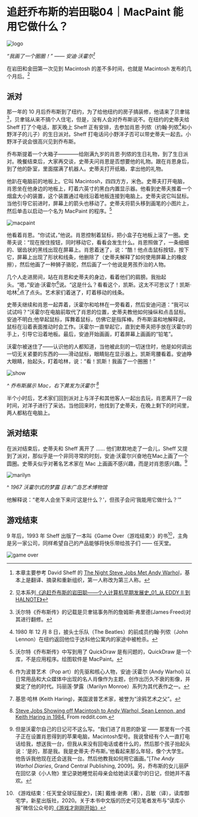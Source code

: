 # 追赶乔布斯的岩田聪04｜MacPaint 能用它做什么？

![logo](img/logo.jpg)

_“我画了一个圈圈！” —— 安迪·沃霍尔[^0]_

在岩田和金田第一次见到 Macintosh 的差不多时间，也就是 Macintosh 发布的几个月后。[^first]

## 派对

那一年的 10 月后乔布斯到了纽约，为了给他纽约的房子搞装修，他请来了贝聿铭[^b]，贝聿铭从来不搞个人住宅，但是，没有人会对乔布斯说不。在纽约的史蒂夫给 Sheff 打了个电话，那天晚上 Sheff 正有安排，去参加肖恩·列侬（约翰·列侬[^john]和小野洋子的儿子）的生日派对。Sheff 打电话问小野洋子否可以带史蒂夫一起去。小野洋子说会很高兴见到乔布斯。

乔布斯提着一个大箱子————给刚满九岁的肖恩·列侬的生日礼物，到了生日派对。晚餐结束后，大家再交谈，史蒂夫问肖恩是否想要他的礼物。跟在肖恩身后，到了他的卧室，里面摆满了机器人。史蒂夫打开纸箱，拿出他的礼物。

他趴在电脑前的地板上。它叫 Macintosh，四四方方，米色。史蒂夫打开电脑，肖恩坐在他身边的地板上，盯着六英寸的黑白内置显示器。他看到史蒂夫推着一个烟盒大小的装置，这个装置通过电线沿着地板连接到电脑上。史蒂夫说它叫鼠标。当他引导它前进时，屏幕上的箭头也移动了。史蒂夫将箭头移到画笔的小图片上，然后单击以启动一个名为 MacPaint 的程序。[^1]

![macpaint](img/MacpaintWP.png)

他看着肖恩。“你试试，”他说。肖恩控制着鼠标，把小盒子在地板上滚了一圈。史蒂夫说：“现在按住按钮，同时移动它，看看会发生什么。肖恩照做了，一条细细的、锯齿状的黑线出现在屏幕上。肖恩着迷了，说：“酷！他点击鼠标按钮，按下它，屏幕上出现了形状和线条，他删除了（史蒂夫解释了如何使用屏幕上的橡皮擦），然后他画了一种狮子骆驼，然后画了一个他说是男孩乔治的人物。

几个人走进房间，站在肖恩和史蒂夫的身边，看着他们的肩膀。我抬起头。“嗯，”安迪·沃霍尔[^andy]说。“这是什么？看看这个，凯斯。这太不可思议了！凯斯·哈林[^keith]点了点头。艺术家们着迷了，盯着移动的线条。

史蒂夫继续和肖恩一起弄着，沃霍尔和哈林在一旁看着，然后安迪问道：“我可以试试吗？”沃霍尔在电脑前取代了肖恩的位置，史蒂夫教他如何操纵和点击鼠标。安迪不明白;他举起鼠标，挥舞着鼠标，仿佛它是指挥棒。乔布斯温和地解释说，鼠标在沿着表面推动时会工作。沃霍尔一直举起它，直到史蒂夫把手放在沃霍尔的手上，引导它沿着地板。最后，安迪开始画画，盯着屏幕上画画的“铅笔”。

沃霍尔被迷住了——认识他的人都知道，当他被此刻的一切迷住时，他是如何调出一切无关紧要的东西的——滑动鼠标，眼睛贴在显示器上。凯斯弯腰看着。安迪睁大眼睛，抬起头，盯着哈林，说：“看！凯斯！我画了一个圈圈！”

![show](img/show.webp)

_^ 乔布斯展示 Mac，右下黄发为沃霍尔 [^show]_

半个小时后，艺术家们回到派对上与洋子和其他客人一起出去玩，肖恩离开了一段时间，对洋子进行了采访。当他回来时，他找到了史蒂夫，在晚上剩下的时间里，两人都粘在电脑上。

## 派对结束

在派对结束后，史蒂夫和 Sheff 离开了 …… 他们默默地走了一会儿，Sheff 又提到了派对，那似乎是一个非同寻常的时刻，安迪·沃霍尔兴奋地在Mac上画了一个圆圈。史蒂夫似乎对著名艺术家在 Mac 上画画不感兴趣，而是对肖恩感兴趣。[^andy_dairy]

![marilyn](img/Marilyn.jpg)

^ _1967 沃霍尔式的梦露 日本广岛艺术博物馆_

他解释说：“老年人会坐下来问‘这是什么？’，但孩子会问‘我能用它做什么？’”

## 游戏结束

9 年后，1993 年 Sheff 出版了一本叫《Game Over（游戏结束）》的书[^nintendo]，主角是另一家公司，同样希望自己的产品能够将快乐带给孩子们 —— 任天堂。

![game over](img/gameover.jpg)


[^0]: 本章主要参考 David Sheff 的 [The Night Steve Jobs Met Andy Warhol](https://www.davidsheff.com/the-night-steve-jobs-met-andy-warhol)，基本上是翻译、摘录和重新组织，第一人称改为第三人称。
[^1]: 沃尔特《乔布斯传》中写到用了 QuickDraw 是有问题的，QuickDraw 是一个库，不是应用程序。绘图软件是 MacPaint。
[^first]: 见本系列[《追赶乔布斯的岩田聪——个人计算机早期发展史_01_从 EDDY II 到 HALNOTE》](https://mp.weixin.qq.com/s/Ut-j5QsSr--ZBqfeRPevig)
[^steve]: [Steve Jobs by David Sheff](https://www.davidsheff.com/steve-jobs)
[^show]: [Steve Jobs Showing off Macintosh to Andy Warhol, Sean Lennon, and Keith Haring in 1984.](https://www.reddit.com/r/VintageApple/comments/tde885/steve_jobs_showing_off_macintosh_to_andy_warhol/) From reddit.com.
[^john]: 1980 年 12 月 8 日，披头士乐队（The Beatles）的前成员约翰·列侬（John Lennon）在纽约返回他位于达科他公寓内的家途中被枪杀。
[^andy]: 作为波普艺术（Pop art）的先驱和核心人物，安迪·沃霍尔 (Andy Warhol) 以日常用品和大众媒体中出现的名人肖像作为主题，创作出历久不衰的影像，并奠定了他的时代。玛丽莲·梦露（Marilyn Monroe）系列为其代表作之一。
[^keith]: 基思·哈林 (Keith Haring)，美国波普艺术家，被誉为“涂鸦艺术之父”。
[^b]: 沃尔特《乔布斯传》的记载是贝聿铭事务所的詹姆斯·弗里德(James·Freed)对其进行翻修。
[^andy_dairy]: 但是沃霍尔自己的日记可不这么写。“我们进了肖恩的卧室 —— 那里有一个孩子正在设置肖恩得到的苹果电脑，Macintosh型号。我说曾经有个人一直打电话给我，想送我一台，但我从来没有回电话或者什么的，然后那个孩子抬起头说：‘是的，那是我。我是史蒂夫·乔布斯。’他看起来那么年轻，像个大学生。他告诉我他现在还会送我一台。然后他教我如何用它画画。”[_The Andy Warhol Diaries_, Grand Central Publishing, 2009]。另，乔布斯的女儿丽萨在回忆录《小人物》里记录她睡觉前母亲会给她读沃霍尔的日记，但她并不喜欢。
[^nintendo]: 《游戏结束：任天堂全球征服史》，[美] 戴维·谢弗（著），吕敏（译），读库御宅学，新星出版社，2020。关于本书中文版的历史可见笔者发布与“读库小报”微信公众号的[《游戏才刚刚开始》](https://mp.weixin.qq.com/s/cQIc12q7xZAw0X1NiB5A8g)
